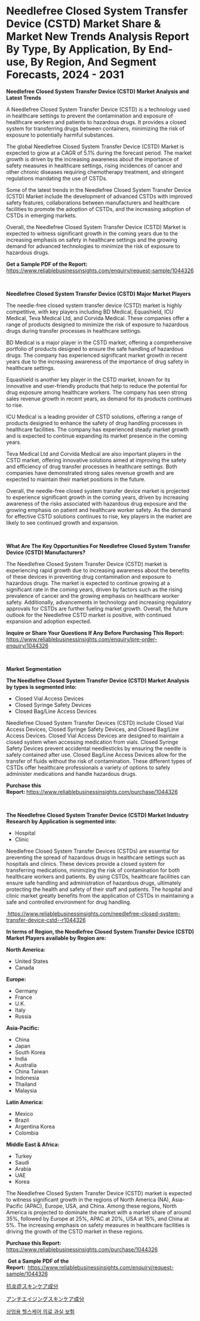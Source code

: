 <p><h1>Needlefree Closed System Transfer Device (CSTD) Market Share & Market New Trends Analysis Report By Type, By Application, By End-use, By Region, And Segment Forecasts, 2024 - 2031</h1></p><p><strong>Needlefree Closed System Transfer Device (CSTD) Market Analysis and Latest Trends</strong></p>
<p><p>A Needlefree Closed System Transfer Device (CSTD) is a technology used in healthcare settings to prevent the contamination and exposure of healthcare workers and patients to hazardous drugs. It provides a closed system for transferring drugs between containers, minimizing the risk of exposure to potentially harmful substances.</p><p>The global Needlefree Closed System Transfer Device (CSTD) Market is expected to grow at a CAGR of 5.1% during the forecast period. The market growth is driven by the increasing awareness about the importance of safety measures in healthcare settings, rising incidences of cancer and other chronic diseases requiring chemotherapy treatment, and stringent regulations mandating the use of CSTDs.</p><p>Some of the latest trends in the Needlefree Closed System Transfer Device (CSTD) Market include the development of advanced CSTDs with improved safety features, collaborations between manufacturers and healthcare facilities to promote the adoption of CSTDs, and the increasing adoption of CSTDs in emerging markets.</p><p>Overall, the Needlefree Closed System Transfer Device (CSTD) Market is expected to witness significant growth in the coming years due to the increasing emphasis on safety in healthcare settings and the growing demand for advanced technologies to minimize the risk of exposure to hazardous drugs.</p></p>
<p><strong>Get a Sample PDF of the Report:&nbsp;</strong> <a href="https://www.reliablebusinessinsights.com/enquiry/request-sample/1044326">https://www.reliablebusinessinsights.com/enquiry/request-sample/1044326</a></p>
<p>&nbsp;</p>
<p><strong>Needlefree Closed System Transfer Device (CSTD) Major Market Players</strong></p>
<p><p>The needle-free closed system transfer device (CSTD) market is highly competitive, with key players including BD Medical, Equashield, ICU Medical, Teva Medical Ltd, and Corvida Medical. These companies offer a range of products designed to minimize the risk of exposure to hazardous drugs during transfer processes in healthcare settings.</p><p>BD Medical is a major player in the CSTD market, offering a comprehensive portfolio of products designed to ensure the safe handling of hazardous drugs. The company has experienced significant market growth in recent years due to the increasing awareness of the importance of drug safety in healthcare settings.</p><p>Equashield is another key player in the CSTD market, known for its innovative and user-friendly products that help to reduce the potential for drug exposure among healthcare workers. The company has seen strong sales revenue growth in recent years, as demand for its products continues to rise.</p><p>ICU Medical is a leading provider of CSTD solutions, offering a range of products designed to enhance the safety of drug handling processes in healthcare facilities. The company has experienced steady market growth and is expected to continue expanding its market presence in the coming years.</p><p>Teva Medical Ltd and Corvida Medical are also important players in the CSTD market, offering innovative solutions aimed at improving the safety and efficiency of drug transfer processes in healthcare settings. Both companies have demonstrated strong sales revenue growth and are expected to maintain their market positions in the future.</p><p>Overall, the needle-free closed system transfer device market is projected to experience significant growth in the coming years, driven by increasing awareness of the risks associated with hazardous drug exposure and the growing emphasis on patient and healthcare worker safety. As the demand for effective CSTD solutions continues to rise, key players in the market are likely to see continued growth and expansion.</p></p>
<p>&nbsp;</p>
<p><strong>What Are The Key Opportunities For Needlefree Closed System Transfer Device (CSTD) Manufacturers?</strong></p>
<p><p>The Needlefree Closed System Transfer Device (CSTD) market is experiencing rapid growth due to increasing awareness about the benefits of these devices in preventing drug contamination and exposure to hazardous drugs. The market is expected to continue growing at a significant rate in the coming years, driven by factors such as the rising prevalence of cancer and the growing emphasis on healthcare worker safety. Additionally, advancements in technology and increasing regulatory approvals for CSTDs are further fueling market growth. Overall, the future outlook for the Needlefree CSTD market is positive, with continued expansion and adoption expected.</p></p>
<p><strong>Inquire or Share Your Questions If Any Before Purchasing This Report:</strong> <a href="https://www.reliablebusinessinsights.com/enquiry/pre-order-enquiry/1044326">https://www.reliablebusinessinsights.com/enquiry/pre-order-enquiry/1044326</a></p>
<p>&nbsp;</p>
<p><strong>Market Segmentation</strong></p>
<p><strong>The Needlefree Closed System Transfer Device (CSTD) Market Analysis by types is segmented into:</strong></p>
<p><ul><li>Closed Vial Access Devices</li><li>Closed Syringe Safety Devices</li><li>Closed Bag/Line Access Devices</li></ul></p>
<p><p>Needlefree Closed System Transfer Devices (CSTD) include Closed Vial Access Devices, Closed Syringe Safety Devices, and Closed Bag/Line Access Devices. Closed Vial Access Devices are designed to maintain a closed system when accessing medication from vials. Closed Syringe Safety Devices prevent accidental needlesticks by ensuring the needle is safely contained after use. Closed Bag/Line Access Devices allow for the transfer of fluids without the risk of contamination. These different types of CSTDs offer healthcare professionals a variety of options to safely administer medications and handle hazardous drugs.</p></p>
<p><strong>Purchase this Report:&nbsp;</strong><a href="https://www.reliablebusinessinsights.com/purchase/1044326">https://www.reliablebusinessinsights.com/purchase/1044326</a></p>
<p>&nbsp;</p>
<p><strong>The Needlefree Closed System Transfer Device (CSTD) Market Industry Research by Application is segmented into:</strong></p>
<p><ul><li>Hospital</li><li>Clinic</li></ul></p>
<p><p>Needlefree Closed System Transfer Devices (CSTDs) are essential for preventing the spread of hazardous drugs in healthcare settings such as hospitals and clinics. These devices provide a closed system for transferring medications, minimizing the risk of contamination for both healthcare workers and patients. By using CSTDs, healthcare facilities can ensure safe handling and administration of hazardous drugs, ultimately protecting the health and safety of their staff and patients. The hospital and clinic market greatly benefits from the application of CSTDs in maintaining a safe and controlled environment for drug handling.</p></p>
<p><a href="https://www.reliablebusinessinsights.com/needlefree-closed-system-transfer-device-cstd--r1044326">&nbsp;https://www.reliablebusinessinsights.com/needlefree-closed-system-transfer-device-cstd--r1044326</a></p>
<p><strong>In terms of Region, the Needlefree Closed System Transfer Device (CSTD) Market Players available by Region are:</strong></p>
<p>
    <p> <strong> North America: </strong>
        <ul>
            <li>United States</li>
            <li>Canada</li>
        </ul>
        </p> 
    <p> <strong> Europe: </strong>
        <ul>
            <li>Germany</li>
            <li>France</li>
            <li>U.K.</li>
            <li>Italy</li>
            <li>Russia</li>
        </ul>
        </p> 
    <p> <strong> Asia-Pacific: </strong>
        <ul>
            <li>China</li>
            <li>Japan</li>
            <li>South Korea</li>
            <li>India</li>
            <li>Australia</li>
            <li>China Taiwan</li>
            <li>Indonesia</li>
            <li>Thailand</li>
            <li>Malaysia</li>
        </ul>
        </p> 
    <p> <strong> Latin America: </strong>
        <ul>
            <li>Mexico</li>
            <li>Brazil</li>
            <li>Argentina Korea</li>
            <li>Colombia</li>
        </ul>
        </p> 
    <p> <strong> Middle East & Africa: </strong>
        <ul>
            <li>Turkey</li>
            <li>Saudi</li>
            <li>Arabia</li>
            <li>UAE</li>
            <li>Korea</li>
        </ul>
    </p>
    </p>
<p><p>The Needlefree Closed System Transfer Device (CSTD) market is expected to witness significant growth in the regions of North America (NA), Asia-Pacific (APAC), Europe, USA, and China. Among these regions, North America is projected to dominate the market with a market share of around 35%, followed by Europe at 25%, APAC at 20%, USA at 15%, and China at 5%. The increasing emphasis on safety measures in healthcare facilities is driving the growth of the CSTD market in these regions.</p></p>
<p><strong>Purchase this Report: </strong><a href="https://www.reliablebusinessinsights.com/purchase/1044326">https://www.reliablebusinessinsights.com/purchase/1044326</a></p>
<p>&nbsp;<strong>Get a Sample PDF of the Report:&nbsp;&nbsp;</strong><a href="https://www.reliablebusinessinsights.com/enquiry/request-sample/1044326">https://www.reliablebusinessinsights.com/enquiry/request-sample/1044326</a></p>
<p><strong></strong></p>
<p><p><a href="https://github.com/TerrellConn/Market-Research-Report-List-1/blob/main/1124635108120.md">抗炎症スキンケア成分</a></p><p><a href="https://github.com/RandallRunte2023/Market-Research-Report-List-1/blob/main/2262442108121.md">アンチエイジングスキンケア成分</a></p><p><a href="https://github.com/xvz497517413/Market-Research-Report-List-2/blob/main/4856974102803.md">상업용 헬스케어 의료 과실 보험</a></p></p>